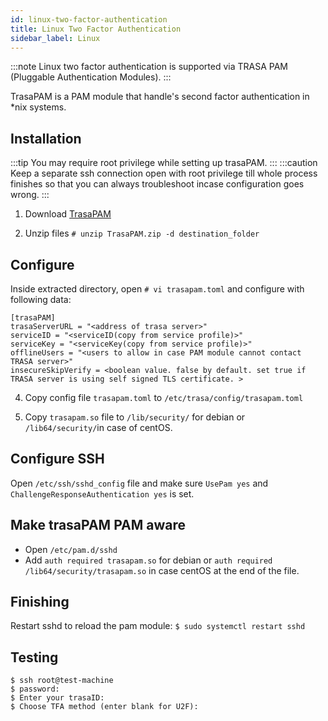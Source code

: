 ```yaml
---
id: linux-two-factor-authentication
title: Linux Two Factor Authentication
sidebar_label: Linux
---
```


:::note
Linux two factor authentication is supported via TRASA PAM (Pluggable Authentication Modules).
:::


TrasaPAM is a PAM module that handle's second factor authentication in *nix systems.

## Installation

:::tip
You may require root privilege while setting up trasaPAM.
:::
:::caution
Keep a separate ssh connection open with root privilege till whole process finishes so that you can always troubleshoot incase configuration goes wrong.
:::


1. Download [TrasaPAM](https://storage.googleapis.com/trasa-public-download-assets/TrasaPAM/TrasaPAM.zip) 

2. Unzip files `# unzip TrasaPAM.zip -d destination_folder`

## Configure
Inside extracted directory, open `# vi trasapam.toml` and configure with following data:

```
[trasaPAM]
trasaServerURL = "<address of trasa server>"
serviceID = "<serviceID(copy from service profile)>"
serviceKey = "<serviceKey(copy from service profile)>"
offlineUsers = "<users to allow in case PAM module cannot contact TRASA server>"
insecureSkipVerify = <boolean value. false by default. set true if TRASA server is using self signed TLS certificate. >
```

4. Copy config file `trasapam.toml` to `/etc/trasa/config/trasapam.toml`

5. Copy `trasapam.so` file to `/lib/security/` for debian or `/lib64/security/`in case of centOS.



## Configure SSH

Open `/etc/ssh/sshd_config` file and make sure `UsePam yes` and `ChallengeResponseAuthentication yes` is set.

## Make trasaPAM PAM aware
+ Open `/etc/pam.d/sshd`
+ Add `auth required trasapam.so` for debian or `auth required /lib64/security/trasapam.so` in case centOS at the end of the file.


## Finishing
Restart sshd to reload the pam module: `$ sudo systemctl restart sshd`


## Testing
```
$ ssh root@test-machine
$ password:
$ Enter your trasaID: 
$ Choose TFA method (enter blank for U2F):
```
